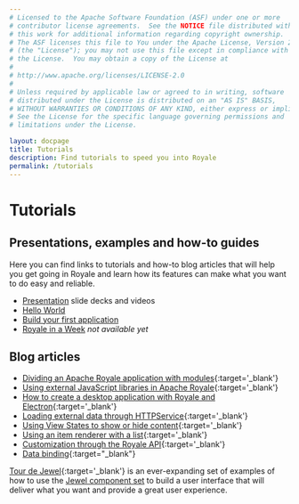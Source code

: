 ```yaml
---
# Licensed to the Apache Software Foundation (ASF) under one or more
# contributor license agreements.  See the NOTICE file distributed with
# this work for additional information regarding copyright ownership.
# The ASF licenses this file to You under the Apache License, Version 2.0
# (the "License"); you may not use this file except in compliance with
# the License.  You may obtain a copy of the License at
# 
# http://www.apache.org/licenses/LICENSE-2.0
# 
# Unless required by applicable law or agreed to in writing, software
# distributed under the License is distributed on an "AS IS" BASIS,
# WITHOUT WARRANTIES OR CONDITIONS OF ANY KIND, either express or implied.
# See the License for the specific language governing permissions and
# limitations under the License.

layout: docpage
title: Tutorials
description: Find tutorials to speed you into Royale
permalink: /tutorials
---
```

# Tutorials

## Presentations, examples and how-to guides

Here you can find links to tutorials and how-to blog articles that will help you get going in Royale and learn how its features can make what you want to do easy and reliable.

  * [Presentation](presentations/presentations) slide decks and videos
  * [Hello World](get-started/hello-world)
  * [Build your first application](create-an-application)
  * [Royale in a Week](tutorials/royale-in-a-week) _not available yet_
  
## Blog articles

  * [Dividing an Apache Royale application with modules](https://royale.apache.org/dividing-an-apache-royale-application-with-modules){:target='_blank'}
  * [Using external JavaScript libraries in Apache Royale](https://royale.apache.org/using-external-javascript-libraries-in-apache-royale){:target='_blank'}
  * [How to create a desktop application with Royale and Electron](https://royale.apache.org/how-to-create-a-desktop-application-with-royale-and-electron){:target='_blank'}
  * [Loading external data through HTTPService](https://royale.apache.org/loading-external-data-through-httpservice){:target='_blank'}
  * [Using View States to show or hide content](https://royale.apache.org/using-view-states-to-show-or-hide-content){:target='_blank'}
  * [Using an item renderer with a list](https://royale.apache.org/using-an-item-renderer-with-a-list){:target='_blank'}
  * [Customization through the Royale API](https://royale.apache.org/customization-through-the-royale-api){:target='_blank'}
  * [Data binding](https://royale.apache.org/binding-the-text-property-of-a-jewel-textinput-to-update-a-text-label/){:target="_blank"}
  
[Tour de Jewel](https://royale.apache.org/tourdejewel){:target='_blank'} is an ever-expanding set of examples of how to use the [Jewel component set](component-sets/jewel) to build a user interface that will deliver what you want and provide a great user experience.
